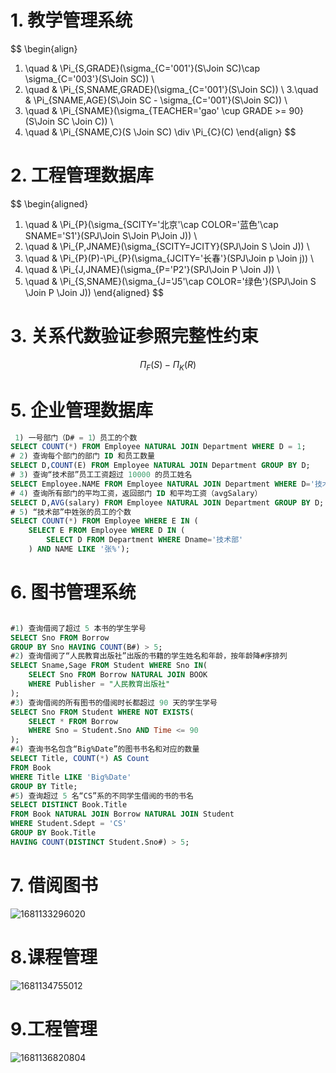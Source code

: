 # 1. 教学管理系统

$$
\begin{align}
  

1. \quad & \Pi_{S,GRADE}(\sigma_{C='001'}(S\Join SC)\cap \sigma_{C='003'}(S\Join SC))
\\
2. \quad & \Pi_{S,SNAME,GRADE}(\sigma_{C='001'}(S\Join SC))
\\
3.\quad & \Pi_{SNAME,AGE}(S\Join SC - \sigma_{C='001'}(S\Join SC))
\\
4. \quad & \Pi_{SNAME}(\sigma_{TEACHER='gao' \cup GRADE >= 90}(S\Join SC \Join C))
\\
5. \quad & \Pi_{SNAME,C}(S \Join SC) \div \Pi_{C}(C)
\end{align}
$$

# 2. 工程管理数据库

$$
\begin{aligned}
1. \quad & \Pi_{P}(\sigma_{SCITY='北京'\cap COLOR='蓝色'\cap SNAME='S1'}(SPJ\Join S\Join P\Join J))
\\
2. \quad & \Pi_{P,JNAME}(\sigma_{SCITY=JCITY}(SPJ\Join S \Join J))
\\
3. \quad & \Pi_{P}(P)-\Pi_{P}(\sigma_{JCITY='长春'}(SPJ\Join p \Join j))
\\
4. \quad & \Pi_{J,JNAME}(\sigma_{P='P2'}(SPJ\Join P \Join J))
\\
5. \quad & \Pi_{S,SNAME}(\sigma_{J='J5'\cap COLOR='绿色'}(SPJ\Join S \Join P \Join J))
\end{aligned}
$$

# 3. 关系代数验证参照完整性约束

$$
\Pi_{F}(S) - \Pi_{K}(R)
$$

# 5. 企业管理数据库

```sql
 1) 一号部门（D# = 1）员工的个数
SELECT COUNT(*) FROM Employee NATURAL JOIN Department WHERE D = 1;
# 2) 查询每个部门的部门 ID 和员工数量
SELECT D,COUNT(E) FROM Employee NATURAL JOIN Department GROUP BY D;
# 3) 查询“技术部”员工工资超过 10000 的员工姓名
SELECT Employee.NAME FROM Employee NATURAL JOIN Department WHERE D='技术部' AND salary > 10000;
# 4) 查询所有部门的平均工资，返回部门 ID 和平均工资（avgSalary）
SELECT D,AVG(salary) FROM Employee NATURAL JOIN Department GROUP BY D;
# 5) “技术部”中姓张的员工的个数
SELECT COUNT(*) FROM Employee WHERE E IN (
    SELECT E FROM Employee WHERE D IN (
        SELECT D FROM Department WHERE Dname='技术部'
    ) AND NAME LIKE '张%');
```

# 6. 图书管理系统

```sql

#1) 查询借阅了超过 5 本书的学生学号
SELECT Sno FROM Borrow 
GROUP BY Sno HAVING COUNT(B#) > 5;
#2) 查询借阅了“人民教育出版社”出版的书籍的学生姓名和年龄，按年龄降#序排列
SELECT Sname,Sage FROM Student WHERE Sno IN(
    SELECT Sno FROM Borrow NATURAL JOIN BOOK
    WHERE Publisher = "人民教育出版社"
);
#3) 查询借阅的所有图书的借阅时长都超过 90 天的学生学号
SELECT Sno FROM Student WHERE NOT EXISTS(
    SELECT * FROM Borrow 
    WHERE Sno = Student.Sno AND Time <= 90
);
#4) 查询书名包含“Big%Date”的图书书名和对应的数量
SELECT Title, COUNT(*) AS Count
FROM Book
WHERE Title LIKE 'Big%Date'
GROUP BY Title;
#5) 查询超过 5 名“CS”系的不同学生借阅的书的书名
SELECT DISTINCT Book.Title
FROM Book NATURAL JOIN Borrow NATURAL JOIN Student 
WHERE Student.Sdept = 'CS'
GROUP BY Book.Title
HAVING COUNT(DISTINCT Student.Sno#) > 5;

```

# 7. 借阅图书

![1681133296020](image/homework/1681133296020.png)

# 8.课程管理

![1681134755012](image/homework/1681134755012.png)

# 9.工程管理

![1681136820804](image/homework/1681136820804.png)